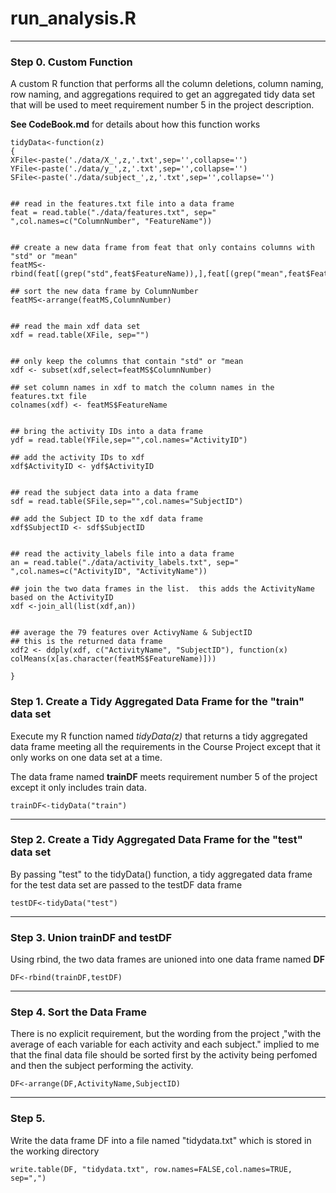 # run_analysis.R
--------------------------
### Step 0.  Custom Function
A custom R function that performs all the column deletions, column naming, row naming, and aggregations required to get an aggregated tidy data set that will be used to meet requirement number 5 in the project description.

**See CodeBook.md** for details about how this function works
```
tidyData<-function(z) 
{
XFile<-paste('./data/X_',z,'.txt',sep='',collapse='')  
YFile<-paste('./data/y_',z,'.txt',sep='',collapse='')  
SFile<-paste('./data/subject_',z,'.txt',sep='',collapse='')  

  
## read in the features.txt file into a data frame
feat = read.table("./data/features.txt", sep=" ",col.names=c("ColumnNumber", "FeatureName"))


## create a new data frame from feat that only contains columns with "std" or "mean"
featMS<-rbind(feat[(grep("std",feat$FeatureName)),],feat[(grep("mean",feat$FeatureName)),])

## sort the new data frame by ColumnNumber
featMS<-arrange(featMS,ColumnNumber)


## read the main xdf data set
xdf = read.table(XFile, sep="")


## only keep the columns that contain "std" or "mean
xdf <- subset(xdf,select=featMS$ColumnNumber)

## set column names in xdf to match the column names in the features.txt file
colnames(xdf) <- featMS$FeatureName


## bring the activity IDs into a data frame
ydf = read.table(YFile,sep="",col.names="ActivityID")

## add the activity IDs to xdf
xdf$ActivityID <- ydf$ActivityID


## read the subject data into a data frame
sdf = read.table(SFile,sep="",col.names="SubjectID")

## add the Subject ID to the xdf data frame
xdf$SubjectID <- sdf$SubjectID


## read the activity_labels file into a data frame
an = read.table("./data/activity_labels.txt", sep=" ",col.names=c("ActivityID", "ActivityName"))

## join the two data frames in the list.  this adds the ActivityName based on the ActivityID
xdf <-join_all(list(xdf,an))


## average the 79 features over ActivyName & SubjectID
## this is the returned data frame
xdf2 <- ddply(xdf, c("ActivityName", "SubjectID"), function(x) colMeans(x[as.character(featMS$FeatureName)]))

}
```

### Step 1. Create a Tidy Aggregated Data Frame for the "train" data set

Execute my R function named *tidyData(z)* that returns a tidy aggregated data frame meeting all the requirements in the Course Project except that it only works on one data set at a time. 

The data frame named **trainDF** meets requirement number 5 of the project except it only includes train data.
````
trainDF<-tidyData("train")
````
------------------------

### Step 2.  Create a Tidy Aggregated Data Frame for the "test" data set
By passing "test" to the tidyData() function, a tidy aggregated data frame for the test data set are passed to the testDF data frame

```
testDF<-tidyData("test")
```
--------------------------

### Step 3.  Union trainDF and testDF
Using rbind, the two data frames are unioned into one data frame named **DF**

```
DF<-rbind(trainDF,testDF)
```
------------------------------

### Step 4.  Sort the Data Frame
There is no explicit requirement, but the wording from the project ,"with the average of each variable for each activity and each subject." implied to me that the final data file should be sorted first by the activity being perfomed and then the subject performing the activity.

```
DF<-arrange(DF,ActivityName,SubjectID)
```

----------------------
### Step 5. 
Write the data frame DF into a file named "tidydata.txt" which is stored in the working directory 
```
write.table(DF, "tidydata.txt", row.names=FALSE,col.names=TRUE, sep=",")
```
